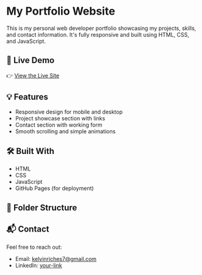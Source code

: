 # My Portfolio Website

This is my personal web developer portfolio showcasing my projects, skills, and contact information. It's fully responsive and built using HTML, CSS, and JavaScript.

## 🔗 Live Demo

👉 [View the Live Site](https://E-Tech070.github.io/Emperor-Portfolio/)

## 💡 Features

- Responsive design for mobile and desktop
- Project showcase section with links
- Contact section with working form
- Smooth scrolling and simple animations

## 🛠️ Built With

- HTML
- CSS
- JavaScript
- GitHub Pages (for deployment)

## 📂 Folder Structure

## 📬 Contact

Feel free to reach out:

- Email: kelvinriches7@gmail.com
- LinkedIn: [your-link](https://linkedin.com/in/emperortechstudio)
